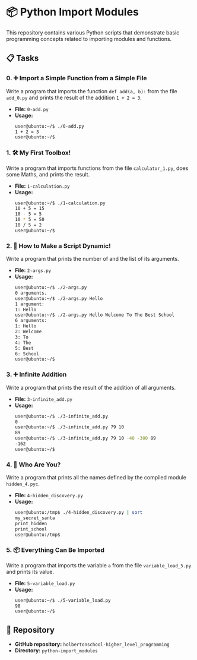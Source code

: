 # 📦 Python Import Modules

This repository contains various Python scripts that demonstrate basic programming concepts related to importing modules and functions.

## 📋 Tasks

### 0. ➕ Import a Simple Function from a Simple File
Write a program that imports the function `def add(a, b):` from the file `add_0.py` and prints the result of the addition `1 + 2 = 3`.

- **File:** `0-add.py`
- **Usage:**
    ```sh
    user@ubuntu:~/$ ./0-add.py
    1 + 2 = 3
    user@ubuntu:~/$ 
    ```

### 1. 🛠️ My First Toolbox!
Write a program that imports functions from the file `calculator_1.py`, does some Maths, and prints the result.

- **File:** `1-calculation.py`
- **Usage:**
    ```sh
    user@ubuntu:~/$ ./1-calculation.py
    10 + 5 = 15
    10 - 5 = 5
    10 * 5 = 50
    10 / 5 = 2
    user@ubuntu:~/$ 
    ```

### 2. 🧮 How to Make a Script Dynamic!
Write a program that prints the number of and the list of its arguments.

- **File:** `2-args.py`
- **Usage:**
    ```sh
    user@ubuntu:~/$ ./2-args.py 
    0 arguments.
    user@ubuntu:~/$ ./2-args.py Hello
    1 argument:
    1: Hello
    user@ubuntu:~/$ ./2-args.py Hello Welcome To The Best School
    6 arguments:
    1: Hello
    2: Welcome
    3: To
    4: The
    5: Best
    6: School
    user@ubuntu:~/$ 
    ```

### 3. ➕ Infinite Addition
Write a program that prints the result of the addition of all arguments.

- **File:** `3-infinite_add.py`
- **Usage:**
    ```sh
    user@ubuntu:~/$ ./3-infinite_add.py
    0
    user@ubuntu:~/$ ./3-infinite_add.py 79 10
    89
    user@ubuntu:~/$ ./3-infinite_add.py 79 10 -40 -300 89 
    -162
    user@ubuntu:~/$ 
    ```

### 4. 👀 Who Are You?
Write a program that prints all the names defined by the compiled module `hidden_4.pyc`.

- **File:** `4-hidden_discovery.py`
- **Usage:**
    ```sh
    user@ubuntu:/tmp$ ./4-hidden_discovery.py | sort
    my_secret_santa
    print_hidden
    print_school
    user@ubuntu:/tmp$ 
    ```

### 5. 📦 Everything Can Be Imported
Write a program that imports the variable `a` from the file `variable_load_5.py` and prints its value.

- **File:** `5-variable_load.py`
- **Usage:**
    ```sh
    user@ubuntu:~/$ ./5-variable_load.py
    98
    user@ubuntu:~/$ 
    ```

## 📂 Repository

- **GitHub repository:** `holbertonschool-higher_level_programming`
- **Directory:** `python-import_modules`
